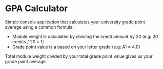 # GPA Calculator

Simple console application that calculates your university grade point average using a common formula:

- Module weight is calculated by dividing the credit amount by 20 (e.g: 20 credits / 20 = 1)
- Grade point value is a based on your letter grade (e.g: A1 = 4.0)

Total module weight divided by your total grade point value gives us your grade point average.


